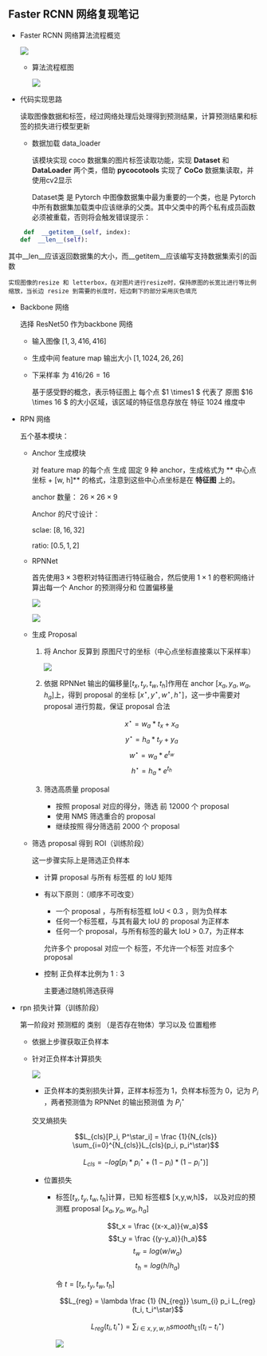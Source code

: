 ## Faster RCNN 网络复现笔记

- Faster RCNN 网络算法流程概览

	![](./img/faster_rcnn.jpg)
    
    - 算法流程框图

		![](./img/frc.png)
        
- 代码实现思路

	读取图像数据和标签，经过网络处理后处理得到预测结果，计算预测结果和标签的损失进行模型更新
    
	- 数据加载 data_loader 

		该模块实现 coco 数据集的图片标签读取功能，实现 **Dataset** 和 **DataLoader** 两个类，借助 **pycocotools** 实现了 **CoCo** 数据集读取，并使用cv2显示
        
        Dataset类 是 Pytorch 中图像数据集中最为重要的一个类，也是 Pytorch 中所有数据集加载类中应该继承的父类。其中父类中的两个私有成员函数必须被重载，否则将会触发错误提示：
	```python
     def  __getitem__(self, index):
    def  __len__(self):
    ```  
其中\_\_len\_\_应该返回数据集的大小，而\_\_getitem\_\_应该编写支持数据集索引的函数

	实现图像的resize 和 letterbox，在对图片进行resize时，保持原图的长宽比进行等比例缩放，当长边 resize 到需要的长度时，短边剩下的部分采用灰色填充

 - Backbone 网络

	选择 ResNet50 作为backbone 网络
    
    - 输入图像 $[1,3,416,416]$
    
    - 生成中间 feature map 输出大小 $[1, 1024, 26, 26]$

	- 下采样率 为 $416 / 26 =  16$

		基于感受野的概念，表示特征图上 每个点 $1 \times1 $ 代表了 原图  $16 \times 16 $ 的大小区域，该区域的特征信息存放在 特征 $1024$ 维度中

  - RPN 网络

       五个基本模块：

      - Anchor 生成模块

        对 feature map 的每个点 生成 固定 9 种 anchor，生成格式为 ** 中心点坐标 + [w, h]** 的格式，注意到这些中心点坐标是在 **特征图** 上的。
        
        anchor 数量： $26  \times 26 \times 9$

        Anchor 的尺寸设计：

        sclae: $[8,16,32]$

        ratio: $[0.5,1,2]$

    -  RPNNet

        首先使用$3 \times 3$卷积对特征图进行特征融合，然后使用 $1 \times 1$ 的卷积网络计算出每一个 Anchor 的预测得分和 位置偏移量  

        ![](./img/2.png)

         ![](./img/3.png)

    - 生成 Proposal

         1. 将 Anchor 反算到 原图尺寸的坐标（中心点坐标直接乘以下采样率）

			 ![](./img/4.png)
         2. 依据 RPNNet 输出的偏移量$[t_x,t_y,t_w,t_h]$作用在 anchor $[x_a, y_a, w_a, h_a]$上，得到 proposal 的坐标 $[x^\star, y^\star, w^\star, h^\star]$，这一步中需要对 proposal 进行剪裁，保证 proposal 合法

			$$x^ \star = w_a * t_x + x_a$$
            $$y^ \star = h_a * t_y + y_a$$
            $$w^ \star = w_a * e^{t_w}$$
            $$h^ \star = h_a * e^{t_h}$$
            
         3. 筛选高质量 proposal

			-   按照 proposal 对应的得分，筛选 前 12000 个 proposal
			-   使用 NMS 筛选重合的 proposal
			-   继续按照 得分筛选前 2000 个 proposal
            
    - 筛选 proposal 得到 ROI（训练阶段）       

		这一步骤实际上是筛选正负样本
        
        - 计算 proposal 与所有 标签框 的 IoU 矩阵
        - 有以下原则：（顺序不可改变）
        	- 一个 proposal ，与所有标签框 IoU < 0.3 ，则为负样本
        	- 任何一个标签框，与其有最大 IoU 的 proposal 为正样本
        	- 任何一个 proposal，与所有标签的最大 IoU > 0.7，为正样本

			允许多个 proposal 对应一个 标签，不允许一个标签 对应多个 proposal

		- 控制 正负样本比例为 $1:3$

			主要通过随机筛选获得

   - rpn 损失计算（训练阶段）

        第一阶段对 预测框的 类别 （是否存在物体）学习以及 位置粗修

        - 依据上步骤获取正负样本

		- 针对正负样本计算损失

			 ![](./img/5.png)
             
             - 正负样本的类别损失计算，正样本标签为 1，负样本标签为 0，记为 $P_i$ ，两者预测值为 RPNNet 的输出预测值 为 $P^\star_i$

			交叉熵损失
            
            $$L_{cls}[P_i, P^\star_i] = \frac {1}{N_{cls}} \sum_{i=0}^{N_{cls}}L_{cls}(p_i, p_i^\star)$$
            
            $$L_{cls} = -log [p_i * p_i^\star + (1-p_i) *( 1 - p_i^\star)]$$
            
          - 位置损失

			- 标签$[t_x,t_y,t_w,t_h]$计算，已知 标签框$ [x,y,w,h]$， 以及对应的预测框 proposal $[x_a,y_a,w_a,h_a]$

				$$t_x = \frac {(x-x_a)}{w_a}$$
                $$t_y = \frac {(y-y_a)}{h_a}$$
                $$t_w = log (w/w_a)$$
                $$t_h = log (h/h_a)$$
                
                令 $t = [t_x, t_y, t_w, t_h]$
                
                $$L_{reg} = \lambda \frac {1} {N_{reg}} \sum_{i} p_i L_{reg}(t_i, t_i^\star)$$
                
                $$L_{reg}(t_i, t_i^\star) = \sum_{i \in x,y,w,h} smooth_{L1}(t_i - t_i^\star)$$
				
                 ![](./img/6.png)